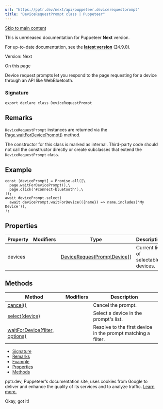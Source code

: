 ```yaml
---
url: "https://pptr.dev/next/api/puppeteer.devicerequestprompt"
title: "DeviceRequestPrompt class | Puppeteer"
---
```


[Skip to main content](https://pptr.dev/next/api/puppeteer.devicerequestprompt#__docusaurus_skipToContent_fallback)

This is unreleased documentation for Puppeteer **Next** version.

For up-to-date documentation, see the **[latest version](https://pptr.dev/api/puppeteer.devicerequestprompt)** (24.9.0).

Version: Next

On this page

Device request prompts let you respond to the page requesting for a device through an API like WebBluetooth.

### Signature [​](https://pptr.dev/next/api/puppeteer.devicerequestprompt\#signature "Direct link to Signature")

```codeBlockLines_RjmQ
export declare class DeviceRequestPrompt

```

## Remarks [​](https://pptr.dev/next/api/puppeteer.devicerequestprompt\#remarks "Direct link to Remarks")

`DeviceRequestPrompt` instances are returned via the [Page.waitForDevicePrompt()](https://pptr.dev/next/api/puppeteer.page.waitfordeviceprompt) method.

The constructor for this class is marked as internal. Third-party code should not call the constructor directly or create subclasses that extend the `DeviceRequestPrompt` class.

## Example [​](https://pptr.dev/next/api/puppeteer.devicerequestprompt\#example "Direct link to Example")

```codeBlockLines_RjmQ
const [devicePrompt] = Promise.all([\
  page.waitForDevicePrompt(),\
  page.click('#connect-bluetooth'),\
]);
await devicePrompt.select(
  await devicePrompt.waitForDevice(({name}) => name.includes('My Device')),
);

```

## Properties [​](https://pptr.dev/next/api/puppeteer.devicerequestprompt\#properties "Direct link to Properties")

| Property | Modifiers | Type | Description |
| --- | --- | --- | --- |
| devices |  | [DeviceRequestPromptDevice](https://pptr.dev/next/api/puppeteer.devicerequestpromptdevice)\[\] | Current list of selectable devices. |

## Methods [​](https://pptr.dev/next/api/puppeteer.devicerequestprompt\#methods "Direct link to Methods")

| Method | Modifiers | Description |
| --- | --- | --- |
| [cancel()](https://pptr.dev/next/api/puppeteer.devicerequestprompt.cancel) |  | Cancel the prompt. |
| [select(device)](https://pptr.dev/next/api/puppeteer.devicerequestprompt.select) |  | Select a device in the prompt's list. |
| [waitForDevice(filter, options)](https://pptr.dev/next/api/puppeteer.devicerequestprompt.waitfordevice) |  | Resolve to the first device in the prompt matching a filter. |

- [Signature](https://pptr.dev/next/api/puppeteer.devicerequestprompt#signature)
- [Remarks](https://pptr.dev/next/api/puppeteer.devicerequestprompt#remarks)
- [Example](https://pptr.dev/next/api/puppeteer.devicerequestprompt#example)
- [Properties](https://pptr.dev/next/api/puppeteer.devicerequestprompt#properties)
- [Methods](https://pptr.dev/next/api/puppeteer.devicerequestprompt#methods)

pptr.dev, Puppeteer's documentation site, uses cookies from Google to deliver and enhance the quality of its services and to analyze traffic. [Learn more.](https://policies.google.com/technologies/cookies)

Okay, got it!